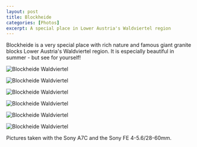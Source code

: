 ```yaml
---
layout: post
title: Blockheide
categories: [Photos]
excerpt: A special place in Lower Austria's Waldviertel region
---
```


Blockheide is a very special place with rich nature and famous giant granite blocks Lower Austria's Waldviertel region. It is especially beautiful in summer - but see for yourself!

![Blockheide Waldviertel](../images/20210613/blockheide_1.jpg)

![Blockheide Waldviertel](../images/20210613/blockheide_2.jpg)

![Blockheide Waldviertel](../images/20210613/blockheide_3.jpg)

![Blockheide Waldviertel](../images/20210613/blockheide_4.jpg)

![Blockheide Waldviertel](../images/20210613/blockheide_5.jpg)

![Blockheide Waldviertel](../images/20210613/blockheide_6.jpg)

Pictures taken with the Sony A7C and the Sony FE 4-5.6/28-60mm.
